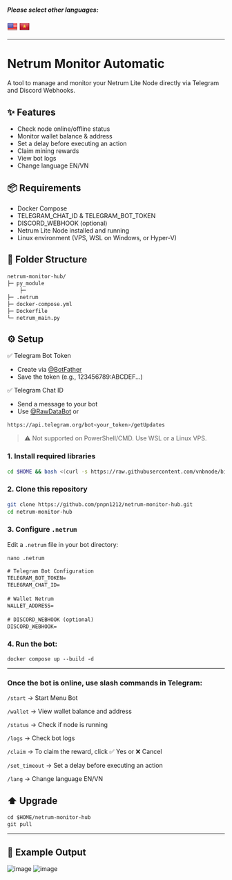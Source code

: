 #### *Please select other languages:*
[![English](https://raw.githubusercontent.com/gosquared/flags/master/flags/flags/shiny/24/United-States.png)](README.md)
[![Việt Nam](https://raw.githubusercontent.com/gosquared/flags/master/flags/flags/shiny/24/Vietnam.png)](README.vn.md)   

------
# Netrum Monitor Automatic

A tool to manage and monitor your Netrum Lite Node directly via Telegram and Discord Webhooks.

## ✨ Features
- Check node online/offline status  
- Monitor wallet balance & address 
- Set a delay before executing an action
- Claim mining rewards   
- View bot logs
- Change language EN/VN

## 📦 Requirements
- Docker Compose
- TELEGRAM_CHAT_ID & TELEGRAM_BOT_TOKEN
- DISCORD_WEBHOOK (optional) 
- Netrum Lite Node installed and running
- Linux environment (VPS, WSL on Windows, or Hyper-V)

## 📁 Folder Structure
```
netrum-monitor-hub/
├─ py_module
    ├─ 
├─ .netrum
├─ docker-compose.yml
├─ Dockerfile
└─ netrum_main.py
```

## ⚙️ Setup
✅ Telegram Bot Token
- Create via [@BotFather](https://t.me/BotFather)
- Save the token (e.g., 123456789:ABCDEF...)

✅ Telegram Chat ID
- Send a message to your bot
- Use [@RawDataBot](https://t.me/RawDataBot) or
```bash
https://api.telegram.org/bot<your_token>/getUpdates
```

> ⚠️ Not supported on PowerShell/CMD. Use WSL or a Linux VPS.

### 1. Install required libraries
```bash
cd $HOME && bash <(curl -s https://raw.githubusercontent.com/vnbnode/binaries/main/docker-install.sh)
```

### 2. Clone this repository
```bash
git clone https://github.com/pnpn1212/netrum-monitor-hub.git
cd netrum-monitor-hub
```

### 3. Configure `.netrum`
Edit a `.netrum` file in your bot directory:
```
nano .netrum
```

```
# Telegram Bot Configuration
TELEGRAM_BOT_TOKEN=
TELEGRAM_CHAT_ID=

# Wallet Netrum
WALLET_ADDRESS=

# DISCORD_WEBHOOK (optional)
DISCORD_WEBHOOK=
```  

### 4. Run the bot:
```
docker compose up --build -d
```
---

### Once the bot is online, use slash commands in Telegram:

`/start` → Start Menu Bot  

`/wallet` → View wallet balance and address  

`/status` → Check if node is running  

`/logs` → Check bot logs

`/claim` → To claim the reward, click ✅ Yes or ❌ Cancel

`/set_timeout` → Set a delay before executing an action

`/lang` → Change language EN/VN

## ⬆️ Upgrade
```
cd $HOME/netrum-monitor-hub
git pull
```

---
## 📑 Example Output

<img width="750" height="459" alt="image" src="https://github.com/user-attachments/assets/4c78d9f0-1b85-4118-8b66-1af2b0b8063e" />
<img width="741" height="1280" alt="image" src="https://github.com/user-attachments/assets/6ef52dbe-8c5f-4afe-9ced-f21014e50578" />


